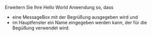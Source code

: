 Erweitern Sie Ihre Hello World Anwendung so, dass

* eine MessageBox mit der Begrüßung ausgegeben wird und
* im Hauptfenster ein Name eingegeben werden kann, der für die Begüßung verwendet wird.
